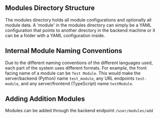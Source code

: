 ## Modules Directory Structure
The modules directory holds all module configurations and optionally all module data. A 'module' in the modules directory can simply be a YAML configuration that points to another directory in the backend machine or it can be a folder with a YAML configuration inside.

## Internal Module Naming Conventions
Due to the different naming conventions of the different languages used, each part of the system uses different formats. For example, the front facing name of a module can be `Test Module`. This would make the server/backend (Python) name `test_module`, any URL endpoints `test-module`, and any server/frontend (TypeScript) name `testModule`.

## Adding Addition Modules
Modules can be added through the backend endpoint `/user/modules/add`

